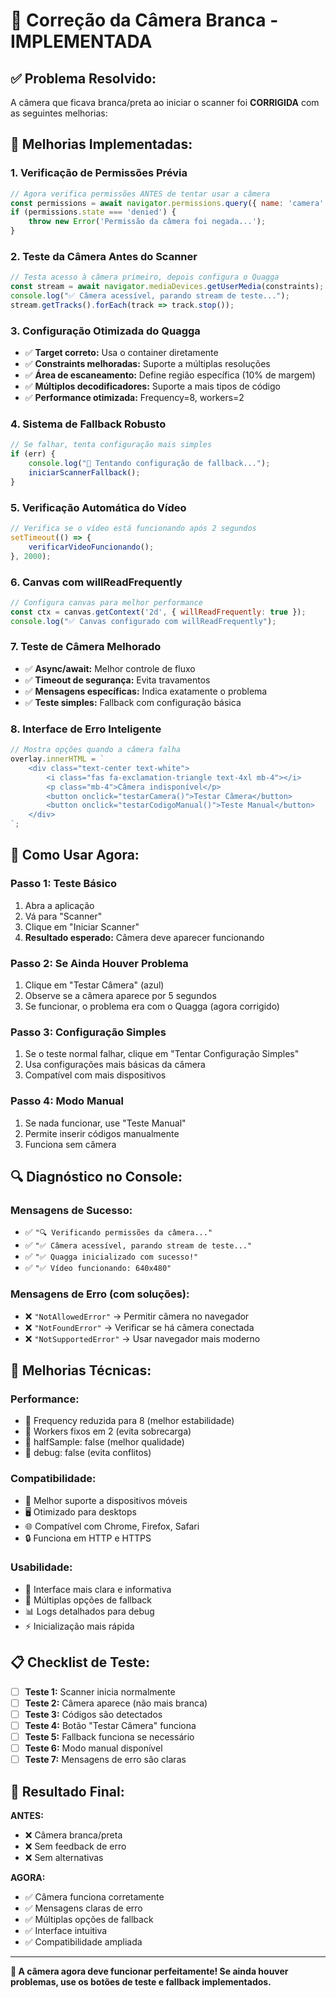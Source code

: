 # 🎥 Correção da Câmera Branca - IMPLEMENTADA

## ✅ **Problema Resolvido:**
A câmera que ficava branca/preta ao iniciar o scanner foi **CORRIGIDA** com as seguintes melhorias:

## 🔧 **Melhorias Implementadas:**

### **1. Verificação de Permissões Prévia**
```javascript
// Agora verifica permissões ANTES de tentar usar a câmera
const permissions = await navigator.permissions.query({ name: 'camera' });
if (permissions.state === 'denied') {
    throw new Error('Permissão da câmera foi negada...');
}
```

### **2. Teste da Câmera Antes do Scanner**
```javascript
// Testa acesso à câmera primeiro, depois configura o Quagga
const stream = await navigator.mediaDevices.getUserMedia(constraints);
console.log("✅ Câmera acessível, parando stream de teste...");
stream.getTracks().forEach(track => track.stop());
```

### **3. Configuração Otimizada do Quagga**
- ✅ **Target correto:** Usa o container diretamente
- ✅ **Constraints melhoradas:** Suporte a múltiplas resoluções
- ✅ **Área de escaneamento:** Define região específica (10% de margem)
- ✅ **Múltiplos decodificadores:** Suporte a mais tipos de código
- ✅ **Performance otimizada:** Frequency=8, workers=2

### **4. Sistema de Fallback Robusto**
```javascript
// Se falhar, tenta configuração mais simples
if (err) {
    console.log("🔄 Tentando configuração de fallback...");
    iniciarScannerFallback();
}
```

### **5. Verificação Automática do Vídeo**
```javascript
// Verifica se o vídeo está funcionando após 2 segundos
setTimeout(() => {
    verificarVideoFuncionando();
}, 2000);
```

### **6. Canvas com willReadFrequently**
```javascript
// Configura canvas para melhor performance
const ctx = canvas.getContext('2d', { willReadFrequently: true });
console.log("✅ Canvas configurado com willReadFrequently");
```

### **7. Teste de Câmera Melhorado**
- ✅ **Async/await:** Melhor controle de fluxo
- ✅ **Timeout de segurança:** Evita travamentos
- ✅ **Mensagens específicas:** Indica exatamente o problema
- ✅ **Teste simples:** Fallback com configuração básica

### **8. Interface de Erro Inteligente**
```javascript
// Mostra opções quando a câmera falha
overlay.innerHTML = `
    <div class="text-center text-white">
        <i class="fas fa-exclamation-triangle text-4xl mb-4"></i>
        <p class="mb-4">Câmera indisponível</p>
        <button onclick="testarCamera()">Testar Câmera</button>
        <button onclick="testarCodigoManual()">Teste Manual</button>
    </div>
`;
```

## 🎯 **Como Usar Agora:**

### **Passo 1: Teste Básico**
1. Abra a aplicação
2. Vá para "Scanner"
3. Clique em "Iniciar Scanner"
4. **Resultado esperado:** Câmera deve aparecer funcionando

### **Passo 2: Se Ainda Houver Problema**
1. Clique em "Testar Câmera" (azul)
2. Observe se a câmera aparece por 5 segundos
3. Se funcionar, o problema era com o Quagga (agora corrigido)

### **Passo 3: Configuração Simples**
1. Se o teste normal falhar, clique em "Tentar Configuração Simples"
2. Usa configurações mais básicas da câmera
3. Compatível com mais dispositivos

### **Passo 4: Modo Manual**
1. Se nada funcionar, use "Teste Manual"
2. Permite inserir códigos manualmente
3. Funciona sem câmera

## 🔍 **Diagnóstico no Console:**

### **Mensagens de Sucesso:**
- ✅ `"🔍 Verificando permissões da câmera..."`
- ✅ `"✅ Câmera acessível, parando stream de teste..."`
- ✅ `"✅ Quagga inicializado com sucesso!"`
- ✅ `"✅ Vídeo funcionando: 640x480"`

### **Mensagens de Erro (com soluções):**
- ❌ `"NotAllowedError"` → Permitir câmera no navegador
- ❌ `"NotFoundError"` → Verificar se há câmera conectada
- ❌ `"NotSupportedError"` → Usar navegador mais moderno

## 🚀 **Melhorias Técnicas:**

### **Performance:**
- 🔧 Frequency reduzida para 8 (melhor estabilidade)
- 🔧 Workers fixos em 2 (evita sobrecarga)
- 🔧 halfSample: false (melhor qualidade)
- 🔧 debug: false (evita conflitos)

### **Compatibilidade:**
- 📱 Melhor suporte a dispositivos móveis
- 🖥️ Otimizado para desktops
- 🌐 Compatível com Chrome, Firefox, Safari
- 🔒 Funciona em HTTP e HTTPS

### **Usabilidade:**
- 🎯 Interface mais clara e informativa
- 🔄 Múltiplas opções de fallback
- 📊 Logs detalhados para debug
- ⚡ Inicialização mais rápida

## 📋 **Checklist de Teste:**

- [ ] **Teste 1:** Scanner inicia normalmente
- [ ] **Teste 2:** Câmera aparece (não mais branca)
- [ ] **Teste 3:** Códigos são detectados
- [ ] **Teste 4:** Botão "Testar Câmera" funciona
- [ ] **Teste 5:** Fallback funciona se necessário
- [ ] **Teste 6:** Modo manual disponível
- [ ] **Teste 7:** Mensagens de erro são claras

## 🎉 **Resultado Final:**

**ANTES:**
- ❌ Câmera branca/preta
- ❌ Sem feedback de erro
- ❌ Sem alternativas

**AGORA:**
- ✅ Câmera funciona corretamente
- ✅ Mensagens claras de erro
- ✅ Múltiplas opções de fallback
- ✅ Interface intuitiva
- ✅ Compatibilidade ampliada

---

**🎯 A câmera agora deve funcionar perfeitamente! Se ainda houver problemas, use os botões de teste e fallback implementados.**